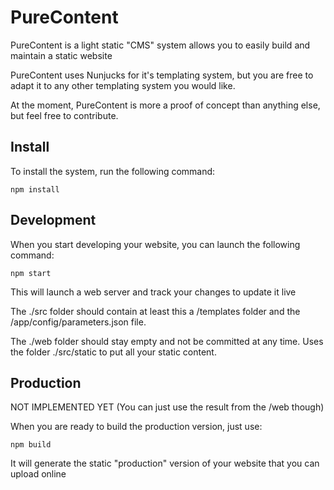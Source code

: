 # PureContent

PureContent is a light static "CMS" system allows you to easily build and maintain a static website

PureContent uses Nunjucks for it's templating system, but you are free to adapt it to any other templating system you would like.

At the moment, PureContent is more a proof of concept than anything else, but feel free to contribute.

## Install

To install the system, run the following command:

```npm install```

## Development

When you start developing your website, you can launch the following command:

```npm start```

This will launch a web server and track your changes to update it live

The ./src folder should contain at least this a /templates folder and the /app/config/parameters.json file.

The ./web folder should stay empty and not be committed at any time. Uses the folder ./src/static to put all your static content.

## Production

NOT IMPLEMENTED YET (You can just use the result from the /web though)

When you are ready to build the production version, just use:

```npm build``` 

It will generate the static "production" version of your website that you can upload online


